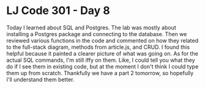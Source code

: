 # LJ Code 301 - Day 8

Today I learned about SQL and Postgres. The lab was mostly about installing a Postgres package and connecting to the database. Then we reviewed various functions in the code and commented on how they related to the full-stack diagram, methods from article.js, and CRUD. I found this helpful because it painted a clearer picture of what was going on. As for the actual SQL commands, I'm still iffy on them. Like, I could tell you what they do if I see them in existing code, but at the moment I don't think I could type them up from scratch. Thankfully we have a part 2 tomorrow, so hopefully I'll understand them better.
